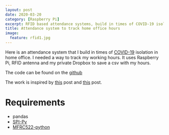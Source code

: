 ```yaml
---
layout: post
date: 2020-03-20
category: [Raspberry Pi]
excerpt: RFID based attendance systems, build in times of COVID-19 isolation to track my working hours.  
title: Attendance system to track home office hours
image:
  feature: rfid1.jpg
---
```



Here is an attendance system that I build in times of [COVID-19](https://de.wikipedia.org/wiki/COVID-19) isolation in home office.
I needed a way to track my working hours. It uses Raspberry Pi, RFID antenna and my private Dropbox to save a csv with my hours.

The code can be found on the [github](https://github.com/vvkorz/rfid)

The work is inspired by [this](https://www.deviceplus.com/raspberry-pi/integrate-rfid-module-raspberry-pi/) post and [this](https://pimylifeup.com/raspberry-pi-rfid-rc522/) post.

# Requirements

- pandas
- [SPI-Py](https://github.com/lthiery/SPI-Py)
- [MFRC522-python](https://github.com/mxgxw/MFRC522-python)
